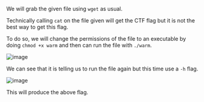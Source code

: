 We will grab the given file using ```wget``` as usual.

Technically calling ```cat``` on the file given will get the CTF flag but it is not the best way to get this flag. 

To do so, we will change the permissions of the file to an executable by doing ```chmod +x warm``` and then can run the file with ```./warm```.

![image](https://github.com/JMacPort/picoCTFs/assets/145376972/f99375e4-2d9a-416c-b5fd-f8a8b5e6905e)

We can see that it is telling us to run the file again but this time use a ```-h``` flag.

![image](https://github.com/JMacPort/picoCTFs/assets/145376972/d4e9866b-19b2-4d39-903c-07e30da5eede)

This will produce the above flag.
